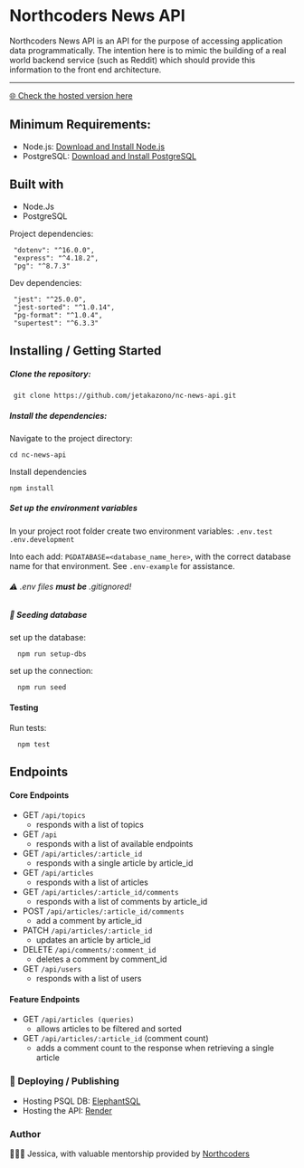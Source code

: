 # Northcoders News API
Northcoders News API is an API for the purpose of accessing application data programmatically. The intention here is to mimic the building of a real world backend service (such as Reddit) which should provide this information to the front end architecture.

----
[🌐 Check the hosted version here](https://nc-news-api-tts7.onrender.com/api)

## Minimum Requirements:
- Node.js: [Download and Install Node.js](https://link-url-here.org)
- PostgreSQL: [Download and Install PostgreSQL](https://www.postgresql.org/download/)

## Built with
- Node.Js
- PostgreSQL

Project dependencies:
```
 "dotenv": "^16.0.0",
 "express": "^4.18.2",
 "pg": "^8.7.3"
```
Dev dependencies:
```
 "jest": "^25.0.0",
 "jest-sorted": "^1.0.14",
 "pg-format": "^1.0.4",
 "supertest": "^6.3.3"
```
## Installing / Getting Started
##### Clone the repository:
``` shell
 git clone https://github.com/jetakazono/nc-news-api.git
```
##### Install the dependencies:
Navigate to the project directory:
``` shell
cd nc-news-api
```
Install dependencies
```
npm install
```
##### Set up the environment variables
In your project root folder create two environment variables:
    `.env.test`
    `.env.development`

Into each add: `PGDATABASE=<database_name_here>`, with the correct database name for that environment.
See `.env-example` for assistance.
###### :warning: .env files **must be** .gitignored! 

##### :seedling: Seeding database 
set up the database:
```
  npm run setup-dbs
```
set up the connection:
```
  npm run seed
```
#### Testing
Run tests:

```
  npm test
```

## Endpoints

#### Core Endpoints
* GET `/api/topics`
    * responds with a list of topics
* GET `/api`
    * responds with a list of available endpoints
* GET `/api/articles/:article_id`
    * responds with a single article by article_id
* GET `/api/articles`
    * responds with a list of articles
* GET `/api/articles/:article_id/comments`
    * responds with a list of comments by article_id
* POST `/api/articles/:article_id/comments`
    * add a comment by article_id
* PATCH `/api/articles/:article_id`
    * updates an article by article_id
* DELETE `/api/comments/:comment_id`
    * deletes a comment by comment_id
* GET `/api/users`
    * responds with a list of users

#### Feature Endpoints
* GET `/api/articles (queries)`
    * allows articles to be filtered and sorted
* GET `/api/articles/:article_id` (comment count)
    * adds a comment count to the response when retrieving a single article

### :rocket: Deploying / Publishing

* Hosting PSQL DB: [ElephantSQL](https://www.elephantsql.com/)
* Hosting the API: [Render](https://render.com/)

### Author
👩🏻‍💻 Jessica, with valuable mentorship provided by [Northcoders](https://northcoders.com/)
